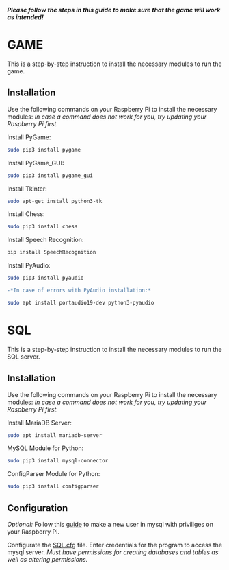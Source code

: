 ***Please follow the steps in this guide to make sure that the game will work as intended!***

# GAME
This is a step-by-step instruction to install the necessary modules to run the game.

## Installation 
Use the following commands on your Raspberry Pi to install the necessary modules:
*In case a command does not work for you, try updating your Raspberry Pi first.*

Install PyGame:
```bash
sudo pip3 install pygame
```

Install PyGame_GUI:
```bash
sudo pip3 install pygame_gui
```

Install Tkinter:
```bash
sudo apt-get install python3-tk
```

Install Chess:
```bash
sudo pip3 install chess
```

Install Speech Recognition:
```bash
pip install SpeechRecognition
```
Install PyAudio:
```bash
sudo pip3 install pyaudio
```
```diff
-*In case of errors with PyAudio installation:*
```
```bash
sudo apt install portaudio19-dev python3-pyaudio
```

# SQL
This is a step-by-step instruction to install the necessary modules to run the SQL server.
## Installation 
Use the following commands on your Raspberry Pi to install the necessary modules:
*In case a command does not work for you, try updating your Raspberry Pi first.*

Install MariaDB Server:
```bash
sudo apt install mariadb-server
```

MySQL Module for Python:
```bash
sudo pip3 install mysql-connector
```

ConfigParser Module for Python:
```bash
sudo pip3 install configparser
```

## Configuration
*Optional:* Follow this [guide](https://www.digitalocean.com/community/tutorials/how-to-create-a-new-user-and-grant-permissions-in-mysql) to make a new user in mysql with priviliges on your Raspberry Pi.

Configurate the [SQL.cfg](https://gitlab.utwente.nl/s2297205/mod05_group17/-/blob/master/src/SQL/SQL.cfg) file. 
Enter credentials for the program to access the mysql server.
*Must have permissions for creating databases and tables as well as altering permissions.*